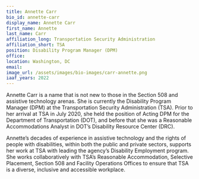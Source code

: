 ```yaml
---
title: Annette Carr
bio_id: annette-carr
display_name: Annette Carr
first_name: Annette
last_name: Carr
affiliation_long: Transportation Security Administration
affiliation_short: TSA
position: Disability Program Manager (DPM)
office: 
location: Washington, DC
email: 
image_url: /assets/images/bio-images/carr-annette.png
iaaf_years: 2022
---
```

Annette Carr is a name that is not new to those in the Section 508 and assistive technology arenas. She is currently the Disability Program Manager (DPM) at the Transportation Security Administration (TSA). Prior to her arrival at TSA in July 2020, she held the position of Acting DPM for the Department of Transportation (DOT), and before that she was a Reasonable Accommodations Analyst in DOT’s Disability Resource Center (DRC).

Annette’s decades of experience in assistive technology and the rights of people with disabilities, within both the public and private sectors, supports her work at TSA with leading the agency’s Disability Employment program. She works collaboratively with TSA’s Reasonable Accommodation, Selective Placement, Section 508 and Facility Operations Offices to ensure that TSA is a diverse, inclusive and accessible workplace.